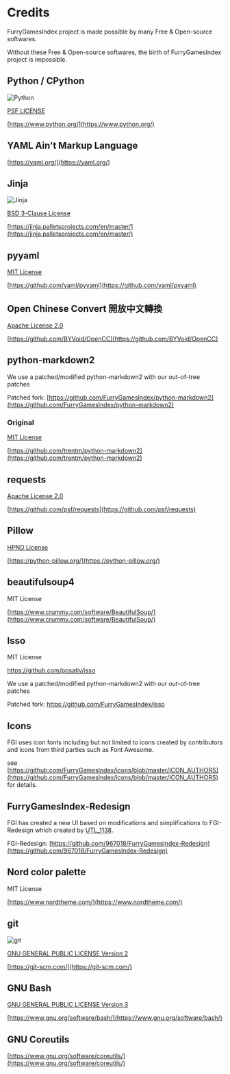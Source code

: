 # Credits

FurryGamesIndex project is made possible by many Free & Open-source softwares.

Without these Free & Open-source softwares, the birth of FurryGamesIndex project is impossible.

## Python / CPython

![Python](https://i.imgur.com/HMaUIXY.png)

[PSF LICENSE](https://docs.python.org/3/license.html)

[https://www.python.org/](https://www.python.org/)

## YAML Ain't Markup Language

[https://yaml.org/](https://yaml.org/)

## Jinja

![Jinja](https://i.imgur.com/h7rRqcV.png)

[BSD 3-Clause License](https://github.com/pallets/jinja/blob/master/LICENSE.rst)

[https://jinja.palletsprojects.com/en/master/](https://jinja.palletsprojects.com/en/master/)

## pyyaml

[MIT License](https://github.com/yaml/pyyaml/blob/master/LICENSE)

[https://github.com/yaml/pyyaml](https://github.com/yaml/pyyaml)

## Open Chinese Convert 開放中文轉換

[Apache License 2.0](https://github.com/BYVoid/OpenCC/blob/master/LICENSE)

[https://github.com/BYVoid/OpenCC](https://github.com/BYVoid/OpenCC)

## python-markdown2

We use a patched/modified python-markdown2 with our out-of-tree patches

Patched fork: [https://github.com/FurryGamesIndex/python-markdown2](https://github.com/FurryGamesIndex/python-markdown2)

### Original

[MIT License](https://github.com/trentm/python-markdown2/blob/master/LICENSE.txt)

[https://github.com/trentm/python-markdown2](https://github.com/trentm/python-markdown2)

## requests

[Apache License 2.0](https://github.com/psf/requests/blob/master/LICENSE)

[https://github.com/psf/requests](https://github.com/psf/requests)

## Pillow

[HPND License](https://github.com/python-pillow/Pillow/blob/master/LICENSE)

[https://python-pillow.org/](https://python-pillow.org/)

## beautifulsoup4

MIT License

[https://www.crummy.com/software/BeautifulSoup/](https://www.crummy.com/software/BeautifulSoup/)

## Isso

MIT License

<https://github.com/posativ/isso>

We use a patched/modified python-markdown2 with our out-of-tree patches

Patched fork: <https://github.com/FurryGamesIndex/isso>

## Icons

FGI uses icon fonts including but not limited to icons created by contributors and icons from third parties such as Font Awesome.

see [https://github.com/FurryGamesIndex/icons/blob/master/ICON_AUTHORS](https://github.com/FurryGamesIndex/icons/blob/master/ICON_AUTHORS) for details.

## FurryGamesIndex-Redesign

FGI has created a new UI based on modifications and simplifications to FGI-Redesign which created by [UTL_1138](https://github.com/967018).

FGI-Redesign: [https://github.com/967018/FurryGamesIndex-Redesign](https://github.com/967018/FurryGamesIndex-Redesign)

## Nord color palette

MIT License

[https://www.nordtheme.com/](https://www.nordtheme.com/)

## git

![git](https://i.imgur.com/PPCjVty.png)

[GNU GENERAL PUBLIC LICENSE Version 2](https://git-scm.com/about/free-and-open-source)

[https://git-scm.com/](https://git-scm.com/)

## GNU Bash

[GNU GENERAL PUBLIC LICENSE Version 3](https://www.gnu.org/licenses/gpl-3.0.html)

[https://www.gnu.org/software/bash/](https://www.gnu.org/software/bash/)

## GNU Coreutils

[https://www.gnu.org/software/coreutils/](https://www.gnu.org/software/coreutils/)
